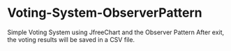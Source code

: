 # Voting-System-ObserverPattern
Simple Voting System using JfreeChart  and the Observer Pattern
After exit, the voting results will be saved in a CSV file.
